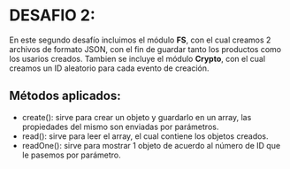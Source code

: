# DESAFIO 2:

En este segundo desafío incluimos el módulo **FS**, con el cual creamos 2 archivos de formato JSON, con el fin de guardar tanto los productos como los usarios creados. Tambien se incluye el módulo **Crypto**, con el cual creamos un ID aleatorio para cada evento de creación.

## Métodos aplicados:

- create(): sirve para crear un objeto y guardarlo en un array, las propiedades del mismo son enviadas por parámetros.
- read(): sirve para leer el array, el cual contiene los objetos creados.
- readOne(): sirve para mostrar 1 objeto de acuerdo al número de ID que le pasemos por parámetro.
